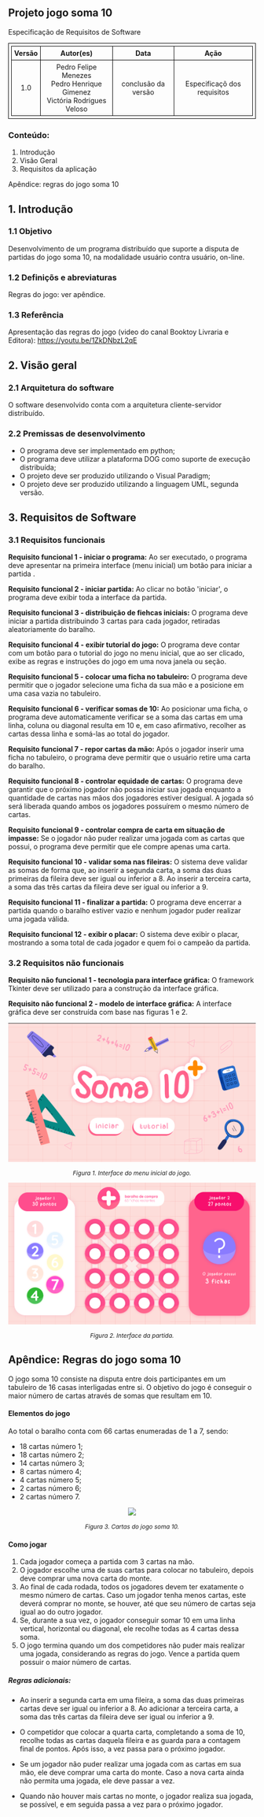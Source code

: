 Projeto jogo soma 10
--

Especificação de Requisitos de Software

<!-- comando para iniciar linhas de divisão da tabela-->
<style>
table, th, td {
    border: 1px solid black;
    border-collapse: collapse;
    padding: 5px;
}
</style> 


| Versão   | Autor(es)     | Data    | Ação|
|:-----------:|:----------:|:-----------:|:-----------:|
| 1.0   |Pedro Felipe Menezes <br> Pedro Henrique Gimenez <br> Victória Rodrigues Veloso   | conclusão da versão   | Especificaçõ dos requisitos  |

### Conteúdo:

1. Introdução
2. Visão Geral
3. Requisitos da aplicação

Apêndice: regras do jogo soma 10 

<div style="page-break-before: always;"></div> <!-- comando para iniciar nova pagina -->

## 1. Introdução 

### 1.1 Objetivo

Desenvolvimento de um programa distribuído que suporte a disputa de partidas do jogo soma 10, na modalidade usuário contra usuário, on-line.

### 1.2 Definiçõs e abreviaturas

Regras do jogo: ver apêndice.

### 1.3 Referência

Apresentação das regras do jogo (video do canal 
Booktoy Livraria e Editora): https://youtu.be/1ZkDNbzL2qE
## 2. Visão geral

### 2.1 Arquitetura do software

O software desenvolvido conta com a arquitetura cliente-servidor distribuído.

### 2.2 Premissas de desenvolvimento

- O programa deve ser implementado em python;
- O programa deve utilizar a plataforma DOG como suporte de execução distribuída;
- O projeto deve ser produzido utilizando o Visual Paradigm;
- O projeto deve ser produzido utilizando a linguagem UML, segunda versão.

## 3. Requisitos de Software

### 3.1 Requisitos funcionais

**Requisito funcional 1 - iniciar o programa:**  Ao ser executado, o programa deve apresentar na primeira interface (menu inicial) um botão para iniciar a partida .

**Requisito funcional 2 - iniciar partida:** Ao clicar no botão 'iniciar', o programa deve exibir toda a interface da partida.

**Requisito funcional 3 - distribuição de fiehcas iniciais:** O programa deve iniciar a partida distribuindo 3 cartas para cada jogador, retiradas aleatoriamente do baralho.


**Requisito funcional 4 - exibir tutorial do jogo:** O programa deve contar com um botão para o tutorial do jogo no menu inicial, que ao ser clicado, exibe as regras e instruções do jogo em uma nova janela ou seção.

**Requisito funcional 5 - colocar uma ficha no tabuleiro:** O programa deve permitir que o jogador selecione uma ficha da sua mão e a posicione em uma casa vazia no tabuleiro.

**Requisito funcional 6 - verificar somas de 10:** Ao posicionar uma ficha, o programa deve automaticamente verificar se a soma das cartas em uma linha, coluna ou diagonal resulta em 10 e, em caso afirmativo, recolher as cartas dessa linha e somá-las ao total do jogador.

**Requisito funcional 7 - repor cartas da mão:** Após o jogador inserir uma ficha no tabuleiro, o programa deve permitir que o usuário retire uma carta do baralho.

**Requisito funcional 8 - controlar equidade de cartas:** O programa deve garantir que o próximo jogador não possa iniciar sua jogada enquanto a quantidade de cartas nas mãos dos jogadores estiver desigual. A jogada só será liberada quando ambos os jogadores possuírem o mesmo número de cartas.

**Requisito funcional 9 -  controlar compra de carta em situação de impasse:** Se o jogador não puder realizar uma jogada com as cartas que possui, o programa deve permitir que ele compre apenas uma carta.

**Requisito funcional 10 - validar soma nas fileiras:** O sistema deve validar as somas de forma que, ao inserir a segunda carta, a soma das duas primeiras da fileira deve ser igual ou inferior a 8. Ao inserir a terceira carta, a soma das três cartas da fileira deve ser igual ou inferior a 9.

**Requisito funcional  11 - finalizar a partida:** O programa deve encerrar a partida quando o baralho estiver vazio e nenhum jogador puder realizar uma jogada válida. 

**Requisito funcional 12 - exibir o placar:** O sistema deve exibir o placar, mostrando a soma total de cada jogador e quem foi o campeão da partida.

### 3.2 Requisitos não funcionais
**Requisito não funcional 1 - tecnologia para interface gráfica:** O framework Tkinter deve ser utilizado para a construção da interface gráfica.

**Requisito não funcional 2 - modelo de interface gráfica:** A interface gráfica deve ser construída com base nas figuras 1 e 2.

<div style="text-align: center;">
    <img src="../assets/docs/menu.png">
    <p style="font-style: italic; font-size: 12px;">Figura 1. Interface do menu inicial do jogo.  </p>
</div>

<div style="text-align: center;">
    <img src="../assets/docs/partida.png">
    <p style="font-style: italic; font-size: 12px;">Figura 2. Interface da partida.  </p>
</div>

## Apêndice: Regras do jogo soma 10

O jogo soma 10 consiste na disputa entre dois participantes em um tabuleiro de 16 casas interligadas entre si. O objetivo do jogo é conseguir o maior número de cartas através de somas que resultam em 10.

#### Elementos do jogo

Ao total o baralho conta com 66 cartas enumeradas de 1 a 7, sendo: 

- 18 cartas número 1;
- 18 cartas número 2;
- 14 cartas número 3;
- 8 cartas número 4;
- 4 cartas número 5;
- 2 cartas número 6;
- 2 cartas número 7.

<div style="text-align: center;">
    <img src="../assets/docs/cartas.png">
    <p style="font-style: italic; font-size: 12px;">Figura 3. Cartas do jogo soma 10.  </p>
</div>

#### Como jogar

1. Cada jogador começa a partida com 3 cartas na mão.
2. O jogador escolhe uma de suas cartas para colocar no tabuleiro, depois deve comprar uma nova carta do monte.
3. Ao final de cada rodada, todos os jogadores devem ter exatamente o mesmo número de cartas. Caso um jogador tenha menos cartas, este deverá comprar no monte, se houver, até que seu número de cartas seja igual ao do outro jogador.
4. Se, durante a sua vez, o jogador conseguir somar 10 em uma linha vertical, horizontal ou diagonal, ele recolhe todas as 4 cartas dessa soma.
5. O jogo termina quando um dos competidores não puder mais realizar uma jogada, considerando as regras do jogo. Vence a partida quem possuir o maior número de cartas.

##### Regras adicionais:
- Ao inserir a segunda carta em uma fileira, a soma das duas primeiras cartas deve ser igual ou inferior a 8. Ao adicionar a terceira carta, a soma das três cartas da fileira deve ser igual ou inferior a 9. 

- O competidor que colocar a quarta carta, completando a soma de 10, recolhe todas as cartas daquela fileira e as guarda para a contagem final de pontos. Após isso, a vez passa para o próximo jogador.

- Se um jogador não puder realizar uma jogada com as cartas em sua mão, ele deve comprar uma carta do monte. Caso a nova carta ainda não permita uma jogada, ele deve passar a vez.

- Quando não houver mais cartas no monte, o jogador realiza sua jogada, se possível, e em seguida passa a vez para o próximo jogador.
